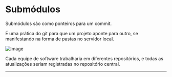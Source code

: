 # Submódulos

Submódulos são como ponteiros para um commit.

É uma prática do git para que um projeto aponte para outro, se manifestando na forma de pastas no servidor local.

![image](https://github.com/AndreCoutinhom/microservices_study/assets/91290799/e4fdbd10-c8b9-4748-8848-be992a40e34b)

Cada equipe de software trabalharia em diferentes repositórios, e todas as atualizações seriam registradas no repositório central.

---
